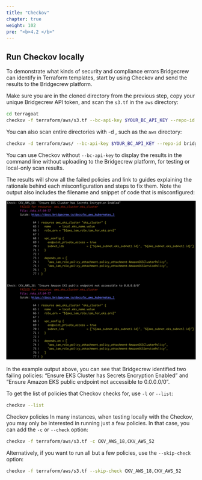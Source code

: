 ```yaml
---
title: "Checkov"
chapter: true
weight: 102
pre: "<b>4.2 </b>"
---
```


## Run Checkov locally

To demonstrate what kinds of security and compliance errors Bridgecrew can identify in Terraform templates, start by using Checkov and send the results to the Bridgecrew platform.

Make sure you are in the cloned directory from the previous step, copy your unique Bridgecrew API token, and scan the `s3.tf` in the `aws` directory:

```bash
cd terragoat
checkov -f terraform/aws/s3.tf --bc-api-key $YOUR_BC_API_KEY --repo-id bridgecrewio/s3
```

You can also scan entire directories with -d <path>, such as the `aws` directory:

```bash
checkov -d terraform/aws/ --bc-api-key $YOUR_BC_API_KEY --repo-id bridgecrewio/awsterragoat
```

You can use Checkov without `--bc-api-key` to display the results in the command line without uploading to the Bridgecrew platform, for testing or local-only scan results.

The results will show all the failed policies and link to guides explaining the rationale behind each misconfiguration and steps to fix them. Note the output also includes the filename and snippet of code that is misconfigured:

![Checkov scan results](./images/checkov_terragoat.png "Checkov scan results of the TerraGoat repository")

In the example output above, you can see that Bridgecrew identified two failing policies: “Ensure EKS Cluster has Secrets Encryption Enabled” and “Ensure Amazon EKS public endpoint not accessible to 0.0.0.0/0”.

To get the list of policies that Checkov checks for, use `-l` or `--list`:

```bash
checkov --list
```

Checkov policies
In many instances, when testing locally with the Checkov, you may only be interested in running just a few policies. In that case, you can add the `-c` or `--check` option:

```bash
checkov -f terraform/aws/s3.tf -c CKV_AWS_18,CKV_AWS_52
```

Alternatively, if you want to run all but a few policies, use the `--skip-check` option:

```bash
checkov -f terraform/aws/s3.tf --skip-check CKV_AWS_18,CKV_AWS_52
```